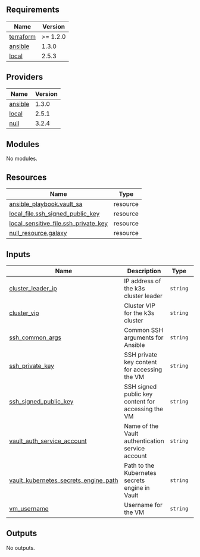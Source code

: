 <!-- BEGIN_TF_DOCS -->
## Requirements

| Name | Version |
|------|---------|
| <a name="requirement_terraform"></a> [terraform](#requirement\_terraform) | >= 1.2.0 |
| <a name="requirement_ansible"></a> [ansible](#requirement\_ansible) | 1.3.0 |
| <a name="requirement_local"></a> [local](#requirement\_local) | 2.5.3 |

## Providers

| Name | Version |
|------|---------|
| <a name="provider_ansible"></a> [ansible](#provider\_ansible) | 1.3.0 |
| <a name="provider_local"></a> [local](#provider\_local) | 2.5.1 |
| <a name="provider_null"></a> [null](#provider\_null) | 3.2.4 |

## Modules

No modules.

## Resources

| Name | Type |
|------|------|
| [ansible_playbook.vault_sa](https://registry.terraform.io/providers/ansible/ansible/1.3.0/docs/resources/playbook) | resource |
| [local_file.ssh_signed_public_key](https://registry.terraform.io/providers/hashicorp/local/2.5.3/docs/resources/file) | resource |
| [local_sensitive_file.ssh_private_key](https://registry.terraform.io/providers/hashicorp/local/2.5.3/docs/resources/sensitive_file) | resource |
| [null_resource.galaxy](https://registry.terraform.io/providers/hashicorp/null/latest/docs/resources/resource) | resource |

## Inputs

| Name | Description | Type | Default | Required |
|------|-------------|------|---------|:--------:|
| <a name="input_cluster_leader_ip"></a> [cluster\_leader\_ip](#input\_cluster\_leader\_ip) | IP address of the k3s cluster leader | `string` | n/a | yes |
| <a name="input_cluster_vip"></a> [cluster\_vip](#input\_cluster\_vip) | Cluster VIP for the k3s cluster | `string` | n/a | yes |
| <a name="input_ssh_common_args"></a> [ssh\_common\_args](#input\_ssh\_common\_args) | Common SSH arguments for Ansible | `string` | `""` | no |
| <a name="input_ssh_private_key"></a> [ssh\_private\_key](#input\_ssh\_private\_key) | SSH private key content for accessing the VM | `string` | n/a | yes |
| <a name="input_ssh_signed_public_key"></a> [ssh\_signed\_public\_key](#input\_ssh\_signed\_public\_key) | SSH signed public key content for accessing the VM | `string` | `""` | no |
| <a name="input_vault_auth_service_account"></a> [vault\_auth\_service\_account](#input\_vault\_auth\_service\_account) | Name of the Vault authentication service account | `string` | n/a | yes |
| <a name="input_vault_kubernetes_secrets_engine_path"></a> [vault\_kubernetes\_secrets\_engine\_path](#input\_vault\_kubernetes\_secrets\_engine\_path) | Path to the Kubernetes secrets engine in Vault | `string` | n/a | yes |
| <a name="input_vm_username"></a> [vm\_username](#input\_vm\_username) | Username for the VM | `string` | n/a | yes |

## Outputs

No outputs.
<!-- END_TF_DOCS -->
